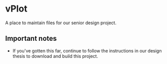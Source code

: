 # vPlot
A place to maintain files for our senior design project.

## Important notes
- If you've gotten this far, continue to follow the instructions in our design thesis to download and build this project.
